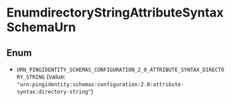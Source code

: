 

# EnumdirectoryStringAttributeSyntaxSchemaUrn

## Enum


* `URN_PINGIDENTITY_SCHEMAS_CONFIGURATION_2_0_ATTRIBUTE_SYNTAX_DIRECTORY_STRING` (value: `"urn:pingidentity:schemas:configuration:2.0:attribute-syntax:directory-string"`)



